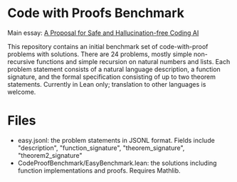 # Code with Proofs Benchmark

Main essay: [A Proposal for Safe and Hallucination-free Coding AI](https://gasstationmanager.github.io/ai/2024/11/04/a-proposal.html)

This repository contains an initial benchmark set of code-with-proof problems with solutions.
There are 24 problems, mostly simple non-recursive functions and simple recursion on 
natural numbers and lists. Each problem statement consists of a natural language description, a function signature,
and the formal specification consisting of up to two theorem statements. Currently in Lean only; translation to
other languages is welcome.

# Files
- easy.jsonl: the problem statements in JSONL format. Fields include "description", "function_signature", "theorem_signature", "theorem2_signature"
- CodeProofBenchmark/EasyBenchmark.lean: the solutions including function implementations and proofs. Requires Mathlib. 

